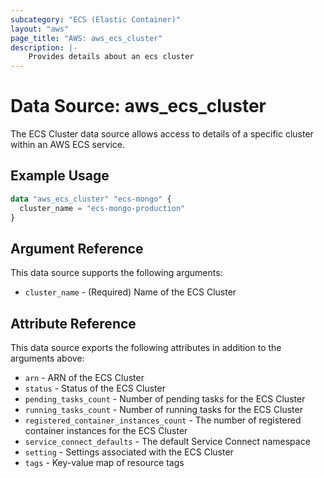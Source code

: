 ```yaml
---
subcategory: "ECS (Elastic Container)"
layout: "aws"
page_title: "AWS: aws_ecs_cluster"
description: |-
    Provides details about an ecs cluster
---
```


# Data Source: aws_ecs_cluster

The ECS Cluster data source allows access to details of a specific
cluster within an AWS ECS service.

## Example Usage

```terraform
data "aws_ecs_cluster" "ecs-mongo" {
  cluster_name = "ecs-mongo-production"
}
```

## Argument Reference

This data source supports the following arguments:

* `cluster_name` - (Required) Name of the ECS Cluster

## Attribute Reference

This data source exports the following attributes in addition to the arguments above:

* `arn` - ARN of the ECS Cluster
* `status` - Status of the ECS Cluster
* `pending_tasks_count` - Number of pending tasks for the ECS Cluster
* `running_tasks_count` - Number of running tasks for the ECS Cluster
* `registered_container_instances_count` - The number of registered container instances for the ECS Cluster
* `service_connect_defaults` - The default Service Connect namespace
* `setting` - Settings associated with the ECS Cluster
* `tags` - Key-value map of resource tags
